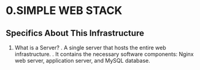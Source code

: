 # 0.SIMPLE WEB STACK

## Specifics About This Infrastructure

1. What is a Server?
   . A single server that hosts the entire web    infrastructure.
   . It contains the necessary software components: Nginx web server, application server, and MySQL database.